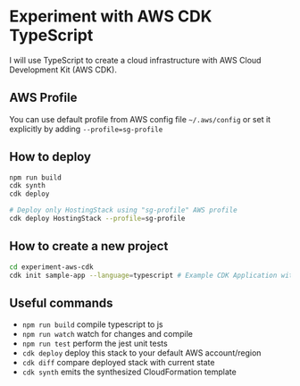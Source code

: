 # Experiment with AWS CDK TypeScript

I will use TypeScript to create a cloud infrastructure with AWS Cloud Development Kit (AWS CDK).


## AWS Profile

You can use default profile from AWS config file `~/.aws/config` or set it explicitly by adding `--profile=sg-profile`


## How to deploy

```bash
npm run build
cdk synth
cdk deploy

# Deploy only HostingStack using "sg-profile" AWS profile
cdk deploy HostingStack --profile=sg-profile
```


## How to create a new project

```bash
cd experiment-aws-cdk
cdk init sample-app --language=typescript # Example CDK Application with some constructs
```


## Useful commands

 * `npm run build`   compile typescript to js
 * `npm run watch`   watch for changes and compile
 * `npm run test`    perform the jest unit tests
 * `cdk deploy`      deploy this stack to your default AWS account/region
 * `cdk diff`        compare deployed stack with current state
 * `cdk synth`       emits the synthesized CloudFormation template
